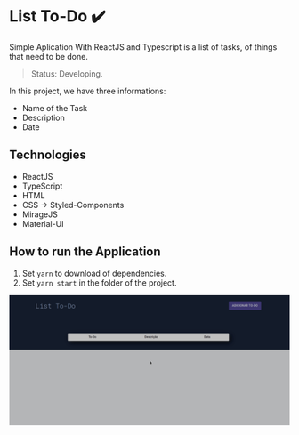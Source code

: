 # List To-Do :heavy_check_mark:

Simple Aplication With ReactJS and Typescript is a list of tasks, of things that need to be done.

> Status: Developing.

In this project, we have three informations: 
+ Name of the Task
+ Description 
+ Date 
## Technologies
+ ReactJS
+ TypeScript
+ HTML
+ CSS -> Styled-Components
+ MirageJS
+ Material-UI

## How to run the Application

1. Set `yarn` to download of dependencies.
2. Set `yarn start` in the folder of the project.

<img src="./src/assets/listtodo.gif" alt="My cool logo"/>